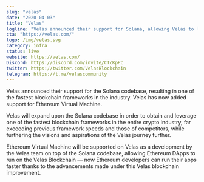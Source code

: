 ```yaml
---
slug: "velas"
date: "2020-04-03"
title: "Velas"
logline: "Velas announced their support for Solana, allowing Velas to leverage one of the fastest blockchain frameworks in the industry and add EVM support throughout."
cta: "https://velas.com/"
logo: /img/velas.svg
category: infra
status: live
website: https://velas.com/
Discord: https://discord.com/invite/CTcKpPc
twitter: https://twitter.com/VelasBlockchain
telegram: https://t.me/velascommunity
---
```


Velas announced their support for the Solana codebase, resulting in one of the fastest blockchain frameworks in the industry. Velas has now added support for Ethereum Virtual Machine.

Velas will expand upon the Solana codebase in order to obtain and leverage one of the fastest blockchain frameworks in the entire crypto industry, far exceeding previous framework speeds and those of competitors, while furthering the visions and aspirations of the Velas journey further.

Ethereum Virtual Machine will be supported on Velas as a development by the Velas team on top of the Solana codebase, allowing Ethereum DApps to run on the Velas Blockchain — now Ethereum developers can run their apps faster thanks to the advancements made under this Velas blockchain improvement.
